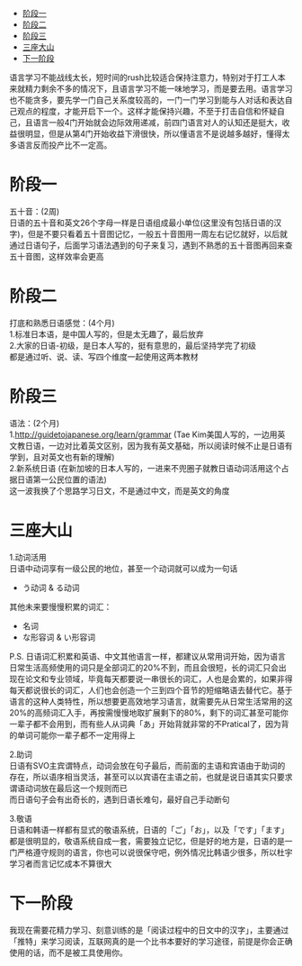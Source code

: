 - [阶段一](#阶段一)
- [阶段二](#阶段二)
- [阶段三](#阶段三)
- [三座大山](#三座大山)
- [下一阶段](#下一阶段)


语言学习不能战线太长，短时间的rush比较适合保持注意力，特别对于打工人本来就精力剩余不多的情况下，且语言学习不能一味地学习，而是要去用。语言学习也不能贪多，要先学一门自己关系度较高的，一门一门学习到能与人对话和表达自己观点的程度，才能开启下一个。这样才能保持兴趣，不至于打击自信和怀疑自己，且语言一般4门开始就会边际效用递减，前四门语言对人的认知还是挺大，收益很明显，但是从第4门开始收益下滑很快，所以懂语言不是说越多越好，懂得太多语言反而投产比不一定高。  

# 阶段一
五十音：(2周)  
日语的五十音和英文26个字母一样是日语组成最小单位(这里没有包括日语的汉字)，但是不要只看着五十音图记忆，一般五十音图用一周左右记忆就好，以后就通过日语句子，后面学习语法遇到的句子来复习，遇到不熟悉的五十音图再回来查五十音图，这样效率会更高  

# 阶段二
打底和熟悉日语感觉：(4个月)  
1.标准日本语，是中国人写的，但是太无趣了，最后放弃  
2.大家的日语-初级，是日本人写的，挺有意思的，最后坚持学完了初级  
都是通过听、说、读、写四个维度一起使用这两本教材  

# 阶段三
语法：(2个月)  
1.http://guidetojapanese.org/learn/grammar  (Tae Kim美国人写的，一边用英文教日语，一边对比着英文区别，因为我有英文基础，所以阅读时候不止是日语有学到，且对英文也有新的理解)  
2.新系统日语  (在新加坡的日本人写的，一进来不兜圈子就教日语动词活用这个占据日语第一公民位置的语法)  
这一波我换了个思路学习日文，不是通过中文，而是英文的角度  

# 三座大山
1.动词活用  
日语中动词享有一级公民的地位，甚至一个动词就可以成为一句话  
- う动词 & る动词

其他未来要慢慢积累的词汇：
- 名词 
- な形容词 & い形容词

P.S. 日语词汇积累和英语、中文其他语言一样，都建议从常用词开始，因为语言日常生活高频使用的词只是全部词汇的20%不到，而且会很短，长的词汇只会出现在论文和专业领域，毕竟每天都要说一串很长的词汇，人也是会累的，如果非得每天都说很长的词汇，人们也会创造一个三到四个音节的短缩略语去替代它。基于语言的这种人类特性，所以想要更高效地学习语言，就需要先从日常生活常用的这20%的高频词汇入手，再按需慢慢地取扩展剩下的80%，剩下的词汇甚至可能你一辈子都不会用到，而有些人从词典「あ」开始背就非常的不Pratical了，因为背的单词可能你一辈子都不一定用得上  

2.助词  
日语有SVO主宾谓特点，动词会放在句子最后，而前面的主语和宾语由于助词的存在，所以语序相当灵活，甚至可以以宾语在主语之前，也就是说日语其实只要求谓语动词放在最后这一个规则而已  
而日语句子会有出奇长的，遇到日语长难句，最好自己手动断句  

3.敬语  
日语和韩语一样都有显式的敬语系统，日语的「ご」「お」，以及「です」「ます」都是很明显的，敬语系统自成一套，需要独立记忆，但是好的地方是，日语的是一门严格遵守规则的语言，你也可以说很保守吧，例外情况比韩语少很多，所以杜宇学习者而言记忆成本不算很大  

# 下一阶段
我现在需要花精力学习、刻意训练的是「阅读过程中的日文中的汉字」，主要通过「推特」来学习阅读，互联网真的是一个比书本要好的学习途径，前提是你会正确使用的话，而不是被工具使用你。